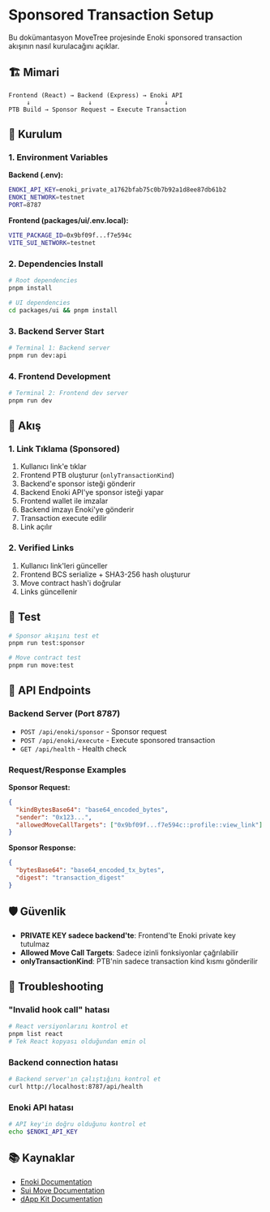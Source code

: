 # Sponsored Transaction Setup

Bu dokümantasyon MoveTree projesinde Enoki sponsored transaction akışının nasıl
kurulacağını açıklar.

## 🏗️ Mimari

```
Frontend (React) → Backend (Express) → Enoki API
     ↓                ↓                    ↓
PTB Build → Sponsor Request → Execute Transaction
```

## 🚀 Kurulum

### 1. Environment Variables

**Backend (.env):**

```bash
ENOKI_API_KEY=enoki_private_a1762bfab75c0b7b92a1d8ee87db61b2
ENOKI_NETWORK=testnet
PORT=8787
```

**Frontend (packages/ui/.env.local):**

```bash
VITE_PACKAGE_ID=0x9bf09f...f7e594c
VITE_SUI_NETWORK=testnet
```

### 2. Dependencies Install

```bash
# Root dependencies
pnpm install

# UI dependencies
cd packages/ui && pnpm install
```

### 3. Backend Server Start

```bash
# Terminal 1: Backend server
pnpm run dev:api
```

### 4. Frontend Development

```bash
# Terminal 2: Frontend dev server
pnpm run dev
```

## 🔄 Akış

### 1. Link Tıklama (Sponsored)

1. Kullanıcı link'e tıklar
2. Frontend PTB oluşturur (`onlyTransactionKind`)
3. Backend'e sponsor isteği gönderir
4. Backend Enoki API'ye sponsor isteği yapar
5. Frontend wallet ile imzalar
6. Backend imzayı Enoki'ye gönderir
7. Transaction execute edilir
8. Link açılır

### 2. Verified Links

1. Kullanıcı link'leri günceller
2. Frontend BCS serialize + SHA3-256 hash oluşturur
3. Move contract hash'i doğrular
4. Links güncellenir

## 🧪 Test

```bash
# Sponsor akışını test et
pnpm run test:sponsor

# Move contract test
pnpm run move:test
```

## 🔧 API Endpoints

### Backend Server (Port 8787)

- `POST /api/enoki/sponsor` - Sponsor request
- `POST /api/enoki/execute` - Execute sponsored transaction
- `GET /api/health` - Health check

### Request/Response Examples

**Sponsor Request:**

```json
{
  "kindBytesBase64": "base64_encoded_bytes",
  "sender": "0x123...",
  "allowedMoveCallTargets": ["0x9bf09f...f7e594c::profile::view_link"]
}
```

**Sponsor Response:**

```json
{
  "bytesBase64": "base64_encoded_tx_bytes",
  "digest": "transaction_digest"
}
```

## 🛡️ Güvenlik

- **PRIVATE KEY sadece backend'te**: Frontend'te Enoki private key tutulmaz
- **Allowed Move Call Targets**: Sadece izinli fonksiyonlar çağrılabilir
- **onlyTransactionKind**: PTB'nin sadece transaction kind kısmı gönderilir

## 🐛 Troubleshooting

### "Invalid hook call" hatası

```bash
# React versiyonlarını kontrol et
pnpm list react
# Tek React kopyası olduğundan emin ol
```

### Backend connection hatası

```bash
# Backend server'ın çalıştığını kontrol et
curl http://localhost:8787/api/health
```

### Enoki API hatası

```bash
# API key'in doğru olduğunu kontrol et
echo $ENOKI_API_KEY
```

## 📚 Kaynaklar

- [Enoki Documentation](https://docs.enoki.mystenlabs.com/)
- [Sui Move Documentation](https://docs.sui.io/build/move)
- [dApp Kit Documentation](https://sdk.mystenlabs.com/dapp-kit)
